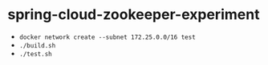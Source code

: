 # spring-cloud-zookeeper-experiment

* `docker network create --subnet 172.25.0.0/16 test`
* `./build.sh`
* `./test.sh`
